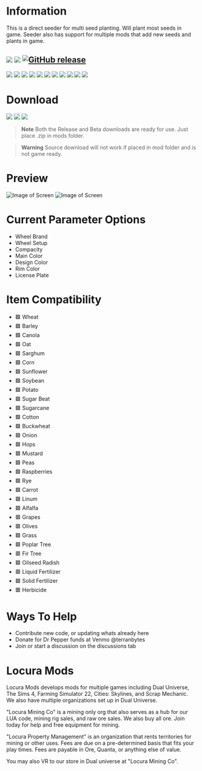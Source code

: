# Information
This is a direct seeder for multi seed planting. Will plant most seeds in game. Seeder also has support for multiple mods that add new seeds and plants in game.

[![](https://img.shields.io/badge/FS22-1.7.1.0-green?style=for-the-badge&logo=steam)](#)
[![](https://img.shields.io/badge/Maintained-YES-green?style=for-the-badge)](#)
[![GitHub release](https://img.shields.io/github/release/LocuraDU/FS22-Locura-Direct-MultiSeeder?include_prereleases=&sort=semver&color=blue&style=for-the-badge)](https://github.com/LocuraDU/FS22-Locura-Direct-MultiSeeder/releases/)
---
[![](https://img.shields.io/github/issues/locuradu/FS22-Locura-Direct-MultiSeeder?style=flat-square&label=ISSUES)](#)
[![](https://img.shields.io/github/issues-closed/locuradu/FS22-Locura-Direct-MultiSeeder?style=flat-square&label=ISSUES)](#)
[![](https://img.shields.io/github/watchers/locuradu/FS22-Locura-Direct-MultiSeeder?style=flat-square&label=WATCHERS)](#)
[![](https://img.shields.io/github/stars/locuradu/FS22-Locura-Direct-MultiSeeder?style=flat-square&label=STARS)](#)
[![](https://img.shields.io/github/forks/locuradu/FS22-Locura-Direct-MultiSeeder?style=flat-square&label=FORKS)](#)
[![](https://img.shields.io/github/commit-activity/m/locuradu/FS22-Locura-Direct-MultiSeeder?style=flat-square&label=COMMIT%20ACTIVITY)](#)
[![](https://img.shields.io/github/discussions/locuradu/FS22-Locura-Direct-MultiSeeder?label=DISCUSSIONS&style=flat-square)](#)
[![](https://img.shields.io/github/release-date/locuradu/FS22-Locura-Direct-MultiSeeder?label=LAST%20RELEASE&style=flat-square)](#)
[![](https://img.shields.io/github/last-commit/locuradu/FS22-Locura-Direct-MultiSeeder?label=LAST%20COMMIT&style=flat-square)](#)
[![](https://img.shields.io/github/contributors/locuradu/FS22-Locura-Direct-MultiSeeder?label=CONTRIBUTORS&style=flat-square)](#)
[![](https://img.shields.io/github/releases/locuradu/FS22-Locura-Direct-MultiSeeder?label=RELEASES&style=flat-square)](#)



# Download
[![](https://img.shields.io/badge/RELEASE-Download_v1.2-green?style=for-the-badge)](https://minhaskamal.github.io/DownGit/#/home?url=https:%2F%2Fgithub.com%2FLocuraDU%2FFS22-Locura-Direct-MultiSeeder%2Ftree%2Fmain%2Fsource&rootDirectory=false&fileName=FS22-Locura-Direct-MultiSeeder)
[![](https://img.shields.io/badge/BETA-Download_v1.2b-green?style=for-the-badge)](https://minhaskamal.github.io/DownGit/#/home?url=https:%2F%2Fgithub.com%2FLocuraDU%2FFS22-Locura-Direct-MultiSeeder%2Ftree%2Fbeta%2Fsource&rootDirectory=false&fileName=FS22-Locura-Direct-MultiSeeder)
[![](https://img.shields.io/badge/SOURCE-Download-green?style=for-the-badge)](https://github.com/LocuraDU/FS22-Locura-Direct-MultiSeeder/releases)

> **Note**
> Both the Release and Beta downloads are ready for use. Just place .zip in mods folder.

> **Warning**
> Source download will not work if placed in mod folder and is not game ready.

# Preview
![Image of Screen](images/Screenshot%20(176).png?raw=true)
![Image of Screen](images/Screenshot%20(177).png?raw=true)

# Current Parameter Options
- Wheel Brand
- Wheel Setup
- Compacity
- Main Color
- Design Color
- Rim Color
- License Plate

# Item Compatibility
- :green_square: Wheat
- :green_square: Barley
- :green_square: Canola
- :green_square: Oat
- :green_square: Sarghum
- :green_square: Corn
- :green_square: Sunflower
- :green_square: Soybean
- :green_square: Potato
- :green_square: Sugar Beat
- :green_square: Sugarcane
- :green_square: Cotton
- :green_square: Buckwheat
- :green_square: Onion
- :green_square: Hops
- :green_square: Mustard
- :green_square: Peas
- :green_square: Raspberries
- :green_square: Rye
- :green_square: Carrot
- :green_square: Linum
- :green_square: Alfalfa
- :red_square: Grapes
- :red_square: Olives
- :green_square: Grass
- :green_square: Poplar Tree
- :red_square: Fir Tree
- :green_square: Oilseed Radish
- :red_square: Liquid Fertilizer
- :green_square: Solid Fertilizer
- :red_square: Herbicide

# Ways To Help
- Contribute new code, or updating whats already here
- Donate for Dr Pepper funds at Venmo @terranbytes
- Join or start a discussion on the discussions tab

# Locura Mods
Locura Mods develops mods for multiple games including Dual Universe, The Sims 4, Farming Simulator 22, Cities: Skylines, and Scrap Mechanic. We also have multiple organizations set up in Dual Universe.

"Locura Mining Co" is a mining only org that also serves as a hub for our LUA code, mining rig sales, and raw ore sales. We also buy all ore. Join today for help and free equipment for mining.

"Locura Property Management" is an organization that rents territories for mining or other uses. Fees are due on a pre-determined basis that fits your play times. Fees are payable in Ore, Quanta, or anything else of value.

You may also VR to our store in Dual universe at "Locura Mining Co".  
